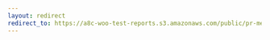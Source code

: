 ```yaml
---
layout: redirect
redirect_to: https://a8c-woo-test-reports.s3.amazonaws.com/public/pr-merge/42897/e2e/index.html
---
```

